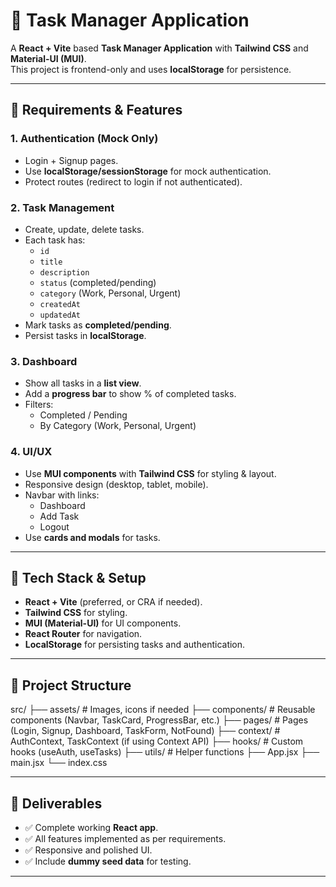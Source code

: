 # 📝 Task Manager Application

A **React + Vite** based **Task Manager Application** with **Tailwind CSS** and **Material-UI (MUI)**.  
This project is frontend-only and uses **localStorage** for persistence.  

---

## 🔹 Requirements & Features

### 1. Authentication (Mock Only)
- Login + Signup pages.
- Use **localStorage/sessionStorage** for mock authentication.
- Protect routes (redirect to login if not authenticated).

### 2. Task Management
- Create, update, delete tasks.
- Each task has:
  - `id`
  - `title`
  - `description`
  - `status` (completed/pending)
  - `category` (Work, Personal, Urgent)
  - `createdAt`
  - `updatedAt`
- Mark tasks as **completed/pending**.
- Persist tasks in **localStorage**.

### 3. Dashboard
- Show all tasks in a **list view**.
- Add a **progress bar** to show % of completed tasks.
- Filters:
  - Completed / Pending
  - By Category (Work, Personal, Urgent)

### 4. UI/UX
- Use **MUI components** with **Tailwind CSS** for styling & layout.
- Responsive design (desktop, tablet, mobile).
- Navbar with links:
  - Dashboard
  - Add Task
  - Logout
- Use **cards and modals** for tasks.

---

## 🔹 Tech Stack & Setup
- **React + Vite** (preferred, or CRA if needed).
- **Tailwind CSS** for styling.
- **MUI (Material-UI)** for UI components.
- **React Router** for navigation.
- **LocalStorage** for persisting tasks and authentication.

---

## 🔹 Project Structure

src/
├── assets/ # Images, icons if needed
├── components/ # Reusable components (Navbar, TaskCard, ProgressBar, etc.)
├── pages/ # Pages (Login, Signup, Dashboard, TaskForm, NotFound)
├── context/ # AuthContext, TaskContext (if using Context API)
├── hooks/ # Custom hooks (useAuth, useTasks)
├── utils/ # Helper functions
├── App.jsx
├── main.jsx
└── index.css


---

## 🔹 Deliverables
- ✅ Complete working **React app**.
- ✅ All features implemented as per requirements.
- ✅ Responsive and polished UI.
- ✅ Include **dummy seed data** for testing.

---